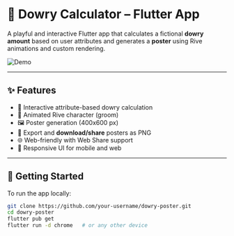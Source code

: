 # 💍 Dowry Calculator – Flutter App

A playful and interactive Flutter app that calculates a fictional **dowry amount** based on user attributes and generates a **poster** using Rive animations and custom rendering.

![Demo](https://github.com/user-attachments/assets/0a42d42e-c576-42ee-a7f9-72911580b3a1)

---

## ✨ Features

- 🧠 Interactive attribute-based dowry calculation
- 🎨 Animated Rive character (groom)
- 🖼️ Poster generation (400x600 px)
- 📸 Export and **download/share** posters as PNG
- 🌐 Web-friendly with Web Share support
- 📱 Responsive UI for mobile and web

---

## 🚀 Getting Started

To run the app locally:

```bash
git clone https://github.com/your-username/dowry-poster.git
cd dowry-poster
flutter pub get
flutter run -d chrome   # or any other device

